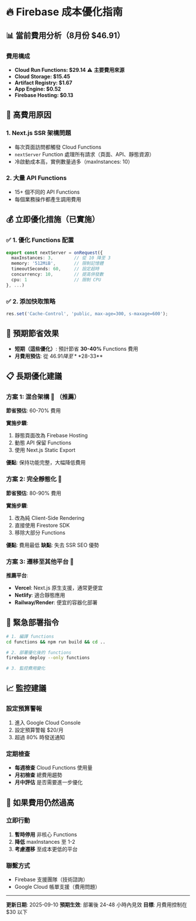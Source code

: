 # 🔥 Firebase 成本優化指南

## 📊 當前費用分析（8月份 $46.91）

### 費用構成
- **Cloud Run Functions: $29.14** ⚠️ **主要費用來源**
- **Cloud Storage: $15.45** 
- **Artifact Registry: $1.67**
- **App Engine: $0.52**
- **Firebase Hosting: $0.13**

## 🚨 高費用原因

### 1. Next.js SSR 架構問題
- 每次頁面訪問都觸發 Cloud Functions
- `nextServer` Function 處理所有請求（頁面、API、靜態資源）
- 冷啟動成本高，實例數量過多（maxInstances: 10）

### 2. 大量 API Functions
- 15+ 個不同的 API Functions
- 每個業務操作都產生調用費用

## 💰 立即優化措施（已實施）

### ✅ 1. 優化 Functions 配置
```typescript
export const nextServer = onRequest({ 
  maxInstances: 3,        // 從 10 降至 3
  memory: '512MiB',       // 限制記憶體
  timeoutSeconds: 60,     // 設定超時
  concurrency: 10,        // 提高併發數
  cpu: 1                  // 限制 CPU
}, ...)
```

### ✅ 2. 添加快取策略
```typescript
res.set('Cache-Control', 'public, max-age=300, s-maxage=600');
```

## 🎯 預期節省效果

- **短期（這些優化）**: 預計節省 **30-40%** Functions 費用
- **月費用預估**: 從 $46.91 降至 **$28-33**

## 📋 長期優化建議

### 方案 1: 混合架構 🔄 （推薦）
**節省預估**: 60-70% 費用

**實施步驟**:
1. 靜態頁面改為 Firebase Hosting
2. 動態 API 保留 Functions
3. 使用 Next.js Static Export

**優點**: 保持功能完整，大幅降低費用

### 方案 2: 完全靜態化 📱
**節省預估**: 80-90% 費用

**實施步驟**:
1. 改為純 Client-Side Rendering
2. 直接使用 Firestore SDK
3. 移除大部分 Functions

**優點**: 費用最低
**缺點**: 失去 SSR SEO 優勢

### 方案 3: 遷移至其他平台 🚀
**推薦平台**:
- **Vercel**: Next.js 原生支援，通常更便宜
- **Netlify**: 適合靜態應用
- **Railway/Render**: 便宜的容器化部署

## 🔧 緊急部署指令

```bash
# 1. 編譯 functions
cd functions && npm run build && cd ..

# 2. 部署優化後的 functions
firebase deploy --only functions

# 3. 監控費用變化
```

## 📈 監控建議

### 設定預算警報
1. 進入 Google Cloud Console
2. 設定預算警報 $20/月
3. 超過 80% 時發送通知

### 定期檢查
- **每週檢查** Cloud Functions 使用量
- **月初檢查** 總費用趨勢
- **月中評估** 是否需要進一步優化

## 🚨 如果費用仍然過高

### 立即行動
1. **暫時停用** 非核心 Functions
2. **降低** maxInstances 至 1-2
3. **考慮遷移** 至成本更低的平台

### 聯繫方式
- Firebase 支援團隊（技術諮詢）
- Google Cloud 帳單支援（費用問題）

---

**更新日期**: 2025-09-10
**預期生效**: 部署後 24-48 小時內見效
**目標**: 月費用控制在 $30 以下